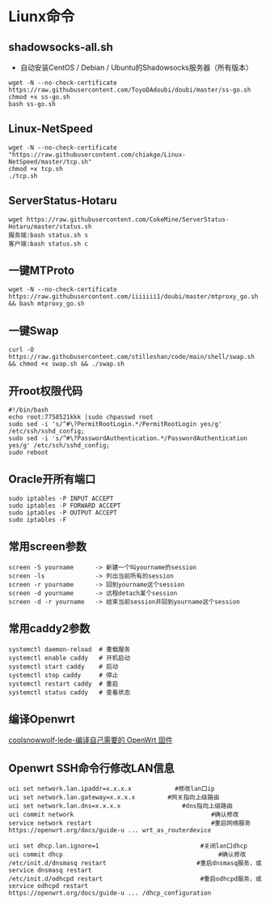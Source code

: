 # Liunx命令

## shadowsocks-all.sh
- 自动安装CentOS / Debian / Ubuntu的Shadowsocks服务器（所有版本）
```
wget -N --no-check-certificate https://raw.githubusercontent.com/ToyoDAdoubi/doubi/master/ss-go.sh
chmod +x ss-go.sh
bash ss-go.sh
```
## Linux-NetSpeed
```
wget -N --no-check-certificate "https://raw.githubusercontent.com/chiakge/Linux-NetSpeed/master/tcp.sh"
chmod +x tcp.sh
./tcp.sh
```
## ServerStatus-Hotaru
```
wget https://raw.githubusercontent.com/CokeMine/ServerStatus-Hotaru/master/status.sh
服务端:bash status.sh s
客户端:bash status.sh c
```
## 一键MTProto
```
wget -N --no-check-certificate https://raw.githubusercontent.com/iiiiiii1/doubi/master/mtproxy_go.sh && bash mtproxy_go.sh
```
## 一键Swap
```
curl -O https://raw.githubusercontent.com/stilleshan/code/main/shell/swap.sh && chmod +x swap.sh && ./swap.sh
```
## 开root权限代码
```
#!/bin/bash
echo root:7758521kkk |sudo chpasswd root
sudo sed -i 's/^#\?PermitRootLogin.*/PermitRootLogin yes/g' /etc/ssh/sshd_config;
sudo sed -i 's/^#\?PasswordAuthentication.*/PasswordAuthentication yes/g' /etc/ssh/sshd_config;
sudo reboot
```
## Oracle开所有端口
```
sudo iptables -P INPUT ACCEPT
sudo iptables -P FORWARD ACCEPT
sudo iptables -P OUTPUT ACCEPT
sudo iptables -F
```
## 常用screen参数
```
screen -S yourname      -> 新建一个叫yourname的session
screen -ls              -> 列出当前所有的session
screen -r yourname      -> 回到yourname这个session
screen -d yourname      -> 远程detach某个session
screen -d -r yourname   -> 结束当前session并回到yourname这个session
```
## 常用caddy2参数
```
systemctl daemon-reload  # 重载服务
systemctl enable caddy   # 开机启动
systemctl start caddy    # 启动
systemctl stop caddy     # 停止
systemctl restart caddy  # 重启
systemctl status caddy   # 查看状态
```
## 编译Openwrt

[coolsnowwolf-lede-编译自己需要的 OpenWrt 固件](https://github.com/coolsnowwolf/lede "openwrt编译")

## Openwrt SSH命令行修改LAN信息
```
uci set network.lan.ipaddr=x.x.x.x            #修改lan口ip
uci set network.lan.gateway=x.x.x.x         #网关指向上级路由
uci set network.lan.dns=x.x.x.x                 #dns指向上级路由
uci commit network                                      #确认修改
service network restart                                 #重启网络服务
https://openwrt.org/docs/guide-u ... wrt_as_routerdevice

uci set dhcp.lan.ignore=1                            #关闭lan口dhcp
uci commit dhcp                                           #确认修改
/etc/init.d/dnsmasq restart                         #重启dnsmasq服务，或service dnsmasq restart
/etc/init.d/odhcpd restart                           #重启odhcpd服务，或service odhcpd restart
https://openwrt.org/docs/guide-u ... /dhcp_configuration
```


